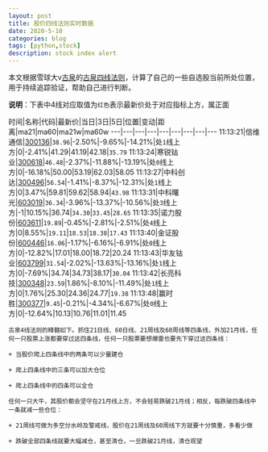 ```yaml
---
layout: post
title: 股价四线法则实时数据
date: 2020-5-10
categories: blog
tags: [python,stock]
description: stock index alert
---
```



本文根据雪球大v[古泉](https://xueqiu.com/u/7148646888)的[古泉四线法则](https://xueqiu.com/7148646888/130498192)，计算了自己的一些自选股当前所处位置，用于持续追踪验证，帮助自己进行判断。

**说明**：下表中4线对应取值为`红色`表示最新价处于对应指标上方，属正面

时间|名称|代码|最新价|当日|3日|5日|位置|变动|距离|ma21|ma60|ma21w|ma60w
---|---|---|---|---|---|---|---|---
11:13:21|信维通信|[300136](https://xueqiu.com/S/SZ300136)|`38.96`|-2.50%|-9.65%|-14.21%|处`1`线上方|0|-2.41%|41.29|41.19|42.18|`35.79`
11:13:24|寒锐钴业|[300618](https://xueqiu.com/S/SZ300618)|`46.48`|-2.37%|-11.88%|-13.19%|处`0`线上方|0|-16.18%|50.00|53.19|62.03|58.05
11:13:27|中科创达|[300496](https://xueqiu.com/S/SZ300496)|`56.54`|-1.41%|-8.37%|-12.31%|处`1`线上方|0|3.47%|59.81|59.62|58.94|`43.98`
11:13:31|中科曙光|[603019](https://xueqiu.com/S/SH603019)|`36.34`|-3.96%|-13.37%|-10.56%|处`3`线上方|-1|10.15%|36.74|`34.30`|`33.45`|`28.65`
11:13:35|诺力股份|[603611](https://xueqiu.com/S/SH603611)|`19.89`|-0.45%|-2.81%|-2.51%|处`4`线上方|0|8.55%|`19.11`|`18.53`|`18.38`|`17.43`
11:13:40|金证股份|[600446](https://xueqiu.com/S/SH600446)|`16.06`|-1.17%|-6.16%|-6.91%|处`0`线上方|0|-12.82%|17.01|18.00|18.72|20.24
11:13:43|华友钴业|[603799](https://xueqiu.com/S/SH603799)|`31.54`|-2.02%|-13.63%|-13.16%|处`1`线上方|0|-7.69%|34.74|34.73|38.17|`30.04`
11:13:42|长亮科技|[300348](https://xueqiu.com/S/SZ300348)|`23.59`|1.86%|-8.10%|-11.49%|处`1`线上方|0|1.76%|25.30|24.36|24.77|`19.38`
11:13:48|赢时胜|[300377](https://xueqiu.com/S/SZ300377)|`9.45`|-0.21%|-4.34%|-6.67%|处`0`线上方|0|-12.64%|10.13|10.76|11.01|11.45

```
古泉4线法则的精髓如下。抓住21日线、60日线、21周线及60周线等四条线，外加21月线，任何一只股票上涨都要穿过这四条线，任何一只股票要想爆雷也要先下穿过这四条线：

+ 当股价爬上四条线中的两条可以少量建仓

+ 爬上四条线中的三条可以加大仓位

+ 爬上四条线中的四条可以全仓

任何一只大牛，其股价都会坚守在21月线上方，不会轻易跌破21月线；相反，每跌破四条线中一条就减一些仓位：

+ 21周线可做为多空分水岭及警戒线，股价在21周线及60周线下方就要十分慎重，多看少做

+ 跌破全部四条线就要大幅减仓，甚至清仓，一旦跌破21月线，清仓观望
```
